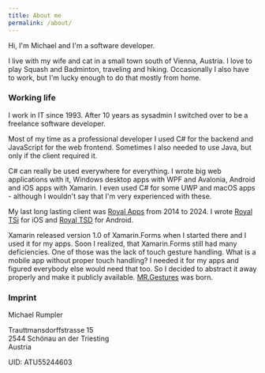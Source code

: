 ```yaml
---
title: About me
permalink: /about/
---
```


Hi, I'm Michael and I'm a software developer.

I live with my wife and cat in a small town south of Vienna, Austria.
I love to play Squash and Badminton, traveling and hiking.
Occasionally I also have to work, but I'm lucky enough to do that mostly from home.

### Working life

I work in IT since 1993. After 10 years as sysadmin I switched over to be a freelance software developer.

Most of my time as a professional developer I used C# for the backend and JavaScript for the web frontend.
Sometimes I also needed to use Java, but only if the client required it.

C# can really be used everywhere for everything. I wrote big web applications with it, Windows
desktop apps with WPF and Avalonia, Android and iOS apps with Xamarin. I even used C# for some UWP and macOS apps -
although I wouldn't say that I'm very experienced with these.

My last long lasting client was [Royal Apps](https://www.royalapps.com/) from 2014 to 2024. I wrote
[Royal TSi](https://www.royalapplications.com/ts/ios/features) for iOS and
[Royal TSD](https://www.royalapplications.com/ts/android/features) for Android.

Xamarin released version 1.0 of Xamarin.Forms when I started there and I used it for my apps.
Soon I realized, that Xamarin.Forms still had many deficiencies.
One of those was the lack of touch gesture handling. What is a mobile app without proper touch handling?
I needed it for my apps and figured everybody else would need that too.
So I decided to abstract it away properly and make it publicly available.
[MR.Gestures](https://www.mrgestures.com/) was born.

### Imprint

Michael Rumpler

Trauttmansdorffstrasse 15<br>
2544 Schönau an der Triesting<br>
Austria

UID: ATU55244603
